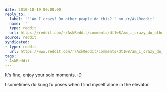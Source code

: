 ```yaml
---
date: 2010-10-19 00:00:00
reply_to:
  label: '''Am I crazy? Do other people do this?'' on /r/AskReddit'
  name: ''
  type: reddit
  url: https://reddit.com/r/AskReddit/comments/dt1w8/am_i_crazy_do_other_people_do_this/
source: reddit
syndicated:
- type: reddit
  url: https://www.reddit.com/r/AskReddit/comments/dt1w8/am_i_crazy_do_other_people_do_this/c12oyjv/
tags:
- AskReddit
---
```


It's fine, enjoy your solo moments. :D

I sometimes do kung fu poses when I find myself alone in the elevator.